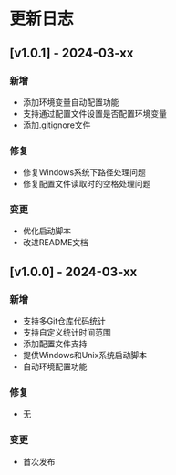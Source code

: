 # 更新日志

## [v1.0.1] - 2024-03-xx

### 新增
- 添加环境变量自动配置功能
- 支持通过配置文件设置是否配置环境变量
- 添加.gitignore文件

### 修复
- 修复Windows系统下路径处理问题
- 修复配置文件读取时的空格处理问题

### 变更
- 优化启动脚本
- 改进README文档

## [v1.0.0] - 2024-03-xx

### 新增
- 支持多Git仓库代码统计
- 支持自定义统计时间范围
- 添加配置文件支持
- 提供Windows和Unix系统启动脚本
- 自动环境配置功能

### 修复
- 无

### 变更
- 首次发布